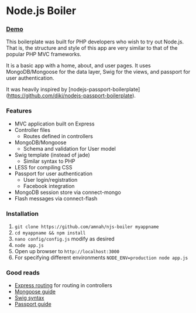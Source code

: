 Node.js Boiler
==========

### [Demo](aa)

This boilerplate was built for PHP developers who wish to try out Node.js.
That is, the structure and style of this app are very similar to that of the
popular PHP MVC frameworks.

It is a basic app with a home, about, and user pages. It uses MongoDB/Mongoose
for the data layer, Swig for the views, and passport for user authentication.

It was heavily inspired by [nodejs-passport-boilerplate]
(https://github.com/diki/nodejs-passport-boilerplate).

### Features
* MVC application built on Express
* Controller files
    * Routes defined in controllers
* MongoDB/Mongoose
    * Schema and validation for User model
* Swig template (instead of jade)
    * Similar syntax to PHP
* LESS for compiling CSS
* Passport for user authentication
    * User login/registration
    * Facebook integration
* MongoDB session store via connect-mongo
* Flash messages via connect-flash

### Installation
1. ```git clone https://github.com/amnah/njs-boiler myappname```
2. ```cd myappname && npm install```
3. ```nano config/config.js``` modify as desired
4. ```node app.js```
5. Open up browser to ```http://localhost:3000```
6. For specifying different environments ```NODE_ENV=production node app.js```

### Good reads
* [Express routing](http://expressjs.com/api.html#app.VERB)
for routing in controllers
* [Mongoose guide](http://mongoosejs.com/docs/guide.html)
* [Swig syntax](http://paularmstrong.github.io/swig/docs/#vriables)
* [Passport guide](http://passportjs.org/)
